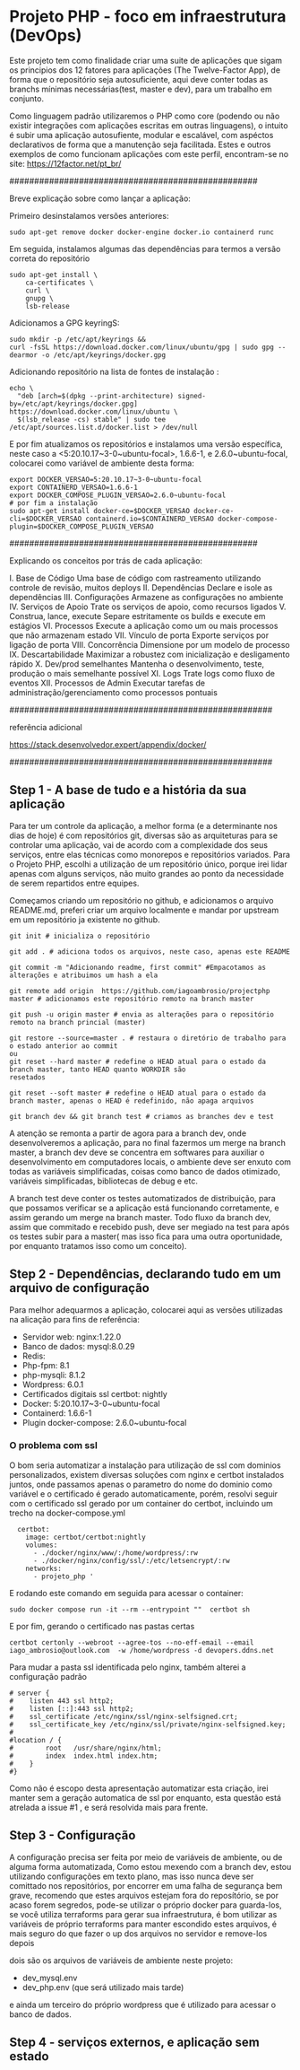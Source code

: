 # Projeto PHP - foco em infraestrutura (DevOps)

Este projeto tem como finalidade criar uma suite de aplicações
que sigam os principios dos 12 fatores para aplicações 
(The Twelve-Factor App), de forma que o repositório seja autosuficiente,
aqui deve conter todas as branchs mínimas necessárias(test, master e dev),
para um trabalho em conjunto.

Como linguagem padrão utilizaremos o PHP como core (podendo ou não existir 
integrações com aplicações escritas em outras linguagens), o intuito é subir 
uma aplicação autosufiente, modular e escalável, com aspéctos declarativos 
de forma que a manutenção seja facilitada. Estes e outros exemplos de como 
funcionam aplicações com este perfil, encontram-se no site: 
https://12factor.net/pt_br/



##################################################

Breve explicação sobre como lançar a aplicação:


Primeiro desinstalamos versões anteriores:
~~~
sudo apt-get remove docker docker-engine docker.io containerd runc
~~~
Em seguida, instalamos algumas das dependências para termos a versão correta do repositório
~~~
sudo apt-get install \
    ca-certificates \
    curl \
    gnupg \
    lsb-release
~~~
Adicionamos a GPG keyringS:
~~~
sudo mkdir -p /etc/apt/keyrings &&
curl -fsSL https://download.docker.com/linux/ubuntu/gpg | sudo gpg --dearmor -o /etc/apt/keyrings/docker.gpg
~~~

Adicionando repositório na lista de fontes de instalação :
~~~
echo \
  "deb [arch=$(dpkg --print-architecture) signed-by=/etc/apt/keyrings/docker.gpg] https://download.docker.com/linux/ubuntu \
  $(lsb_release -cs) stable" | sudo tee /etc/apt/sources.list.d/docker.list > /dev/null
~~~
E por fim atualizamos os repositórios e instalamos uma versão específica, neste caso a <5:20.10.17~3-0~ubuntu-focal>, 1.6.6-1, e 2.6.0~ubuntu-focal,
colocarei como variável de ambiente desta forma:
~~~
export DOCKER_VERSAO=5:20.10.17~3-0~ubuntu-focal
export CONTAINERD_VERSAO=1.6.6-1
export DOCKER_COMPOSE_PLUGIN_VERSAO=2.6.0~ubuntu-focal
# por fim a instalação
sudo apt-get install docker-ce=$DOCKER_VERSAO docker-ce-cli=$DOCKER_VERSAO containerd.io=$CONTAINERD_VERSAO docker-compose-plugin=$DOCKER_COMPOSE_PLUGIN_VERSAO
~~~

##################################################

Explicando os conceitos por trás de cada aplicação:

I. Base de Código
Uma base de código com rastreamento utilizando controle de revisão, muitos deploys
II. Dependências
Declare e isole as dependências
III. Configurações
Armazene as configurações no ambiente
IV. Serviços de Apoio
Trate os serviços de apoio, como recursos ligados
V. Construa, lance, execute
Separe estritamente os builds e execute em estágios
VI. Processos
Execute a aplicação como um ou mais processos que não armazenam estado
VII. Vínculo de porta
Exporte serviços por ligação de porta
VIII. Concorrência
Dimensione por um modelo de processo
IX. Descartabilidade
Maximizar a robustez com inicialização e desligamento rápido
X. Dev/prod semelhantes
Mantenha o desenvolvimento, teste, produção o mais semelhante possível
XI. Logs
Trate logs como fluxo de eventos
XII. Processos de Admin
Executar tarefas de administração/gerenciamento como processos pontuais

#####################################################

referência adicional

https://stack.desenvolvedor.expert/appendix/docker/

#####################################################

## Step 1 - A base de tudo e a história da sua aplicação

Para ter um controle da aplicação, a melhor forma (e a determinante nos dias de hoje)
é com repositórios git, diversas são as arquiteturas para se controlar uma aplicação,
vai de acordo com a complexidade dos seus serviços, entre elas técnicas como monorepos
e repositórios variados. Para o Projeto PHP, escolhi a utilização de um repositório 
único, porque irei lidar apenas com alguns serviços, não muito grandes ao ponto da 
necessidade de serem repartidos entre equipes.

Começamos criando um repositório no github, e adicionamos o arquivo README.md,
preferi criar um arquivo localmente e mandar por upstream em um repositório ja existente
no github.
~~~
git init # inicializa o repositório

git add . # adiciona todos os arquivos, neste caso, apenas este README

git commit -m "Adicionando readme, first commit" #Empacotamos as alterações e atribuimos um hash a ela

git remote add origin  https://github.com/iagoambrosio/projectphp  master # adicionamos este repositório remoto na branch master

git push -u origin master # envia as alterações para o repositório remoto na branch princial (master)

git restore --source=master . # restaura o diretório de trabalho para o estado anterior ao commit
ou
git reset --hard master # redefine o HEAD atual para o estado da branch master, tanto HEAD quanto WORKDIR são 
resetados

git reset --soft master # redefine o HEAD atual para o estado da branch master, apenas o HEAD é redefinido, não apaga arquivos

git branch dev && git branch test # criamos as branches dev e test
~~~
A atenção se remonta a partir de agora para a branch dev, onde desenvolveremos a aplicação, para no final fazermos um merge na branch master, a branch dev 
deve se concentra em softwares para auxiliar o desenvolvimento em computadores locais, 
o ambiente deve ser enxuto com todas as variáveis simplificadas, 
coisas como banco de dados otimizado, variáveis simplificadas, bibliotecas de debug e etc.

A branch test deve conter os testes automatizados de distribuição, para que possamos verificar se a aplicação está funcionando corretamente, 
e assim gerando um merge na branch master. Todo fluxo da branch dev, assim que commitado e recebido push, 
deve ser megiado na test para após os testes subir para a master( mas isso fica para uma outra oportunidade, por enquanto tratamos isso como um conceito).

## Step 2 - Dependências, declarando tudo em um arquivo de configuração

Para melhor adequarmos a aplicação, colocarei aqui as versões utilizadas na alicação
para fins de referência:

 - Servidor web: nginx:1.22.0
 - Banco de dados: mysql:8.0.29
 - Redis:
 - Php-fpm: 8.1
 - php-mysqli: 8.1.2
 - Wordpress: 6.0.1
 - Certificados digitais ssl certbot: nightly
 - Docker: 5:20.10.17~3-0~ubuntu-focal
 - Containerd: 1.6.6-1
 - Plugin docker-compose: 2.6.0~ubuntu-focal

### O problema com ssl

O bom seria automatizar a instalação para utilização de ssl com dominios personalizados,
existem diversas soluções com nginx e certbot instalados juntos, onde passamos apenas o parametro do nome do dominio como variável
e o certificado é gerado automaticamente, porém, resolvi seguir com o certificado ssl gerado por um container do certbot, incluindo um trecho
na docker-compose.yml 
~~~
  certbot:
    image: certbot/certbot:nightly
    volumes:
      - ./docker/nginx/www/:/home/wordpress/:rw
      - ./docker/nginx/config/ssl/:/etc/letsencrypt/:rw
    networks:
      - projeto_php '
~~~
E rodando este comando em seguida para acessar o container:
~~~
sudo docker compose run -it --rm --entrypoint ""  certbot sh 
~~~
E por fim, gerando o certificado nas pastas certas
~~~
certbot certonly --webroot --agree-tos --no-eff-email --email iago_ambrosio@outlook.com  -w /home/wordpress -d devopers.ddns.net
~~~
Para mudar a pasta ssl identificada pelo nginx, também alterei a configuração padrão

~~~
# server {
#    listen 443 ssl http2;
#    listen [::]:443 ssl http2;
#    ssl_certificate /etc/nginx/ssl/nginx-selfsigned.crt;
#    ssl_certificate_key /etc/nginx/ssl/private/nginx-selfsigned.key;
#    
#location / {
#        root   /usr/share/nginx/html;
#        index  index.html index.htm;
#    }
#} 
~~~
Como não é escopo desta apresentação automatizar esta criação, irei manter sem a geração automatica de ssl por enquanto,
esta questão está atrelada a issue #1 , e será resolvida mais para frente.

## Step 3 - Configuração

A configuração precisa ser feita por meio de variáveis de ambiente, ou de alguma forma automatizada,
Como estou mexendo com a branch dev, estou utilizando configurações em texto plano, mas isso nunca deve ser comittado nos repositórios,
por encorrer em uma falha de segurança bem grave, recomendo que estes arquivos estejam fora do reposítório, 
se por acaso forem segredos, pode-se utilizar o próprio docker para guarda-los,
se você utiliza terraforms para gerar sua infraestrutura, é bom utilizar as variáveis de próprio terraforms para manter escondido estes arquivos,
é mais seguro do que fazer o up dos arquivos no servidor e remove-los depois

dois são os arquivos de variáveis de ambiente neste projeto:

 - dev_mysql.env 
 - dev_php.env (que será utilizado mais tarde)

e ainda um terceiro do próprio wordpress que é utilizado para acessar o banco de dados.

## Step 4 - serviços externos, e aplicação sem estado

